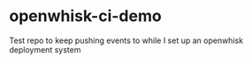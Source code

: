 # openwhisk-ci-demo
Test repo to keep pushing events to while I set up an openwhisk deployment system
